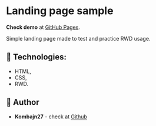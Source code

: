 # Landing page sample

**Check demo** at  [GitHub Pages](https://kombajn27.github.io/portfolio-3/).

Simple landing page made to test and practice RWD usage.     

## :rocket: Technologies:
* HTML,
* CSS,
* RWD.

## :bust_in_silhouette: Author
* **Kombajn27** - check at [Github](https://github.com/Kombajn27)
